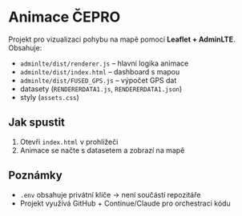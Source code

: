 # Animace ČEPRO

Projekt pro vizualizaci pohybu na mapě pomocí **Leaflet + AdminLTE**.  
Obsahuje:
- `adminlte/dist/renderer.js` – hlavní logika animace
- `adminlte/dist/index.html` – dashboard s mapou
- `adminlte/dist/FUSED_GPS.js` – výpočet GPS dat
- datasety (`RENDERERDATA1.js`, `RENDERERDATA1.json`)
- styly (`assets.css`)

## Jak spustit
1. Otevři `index.html` v prohlížeči
2. Animace se načte s datasetem a zobrazí na mapě

## Poznámky
- `.env` obsahuje privátní klíče → není součástí repozitáře
- Projekt využívá GitHub + Continue/Claude pro orchestraci kódu
